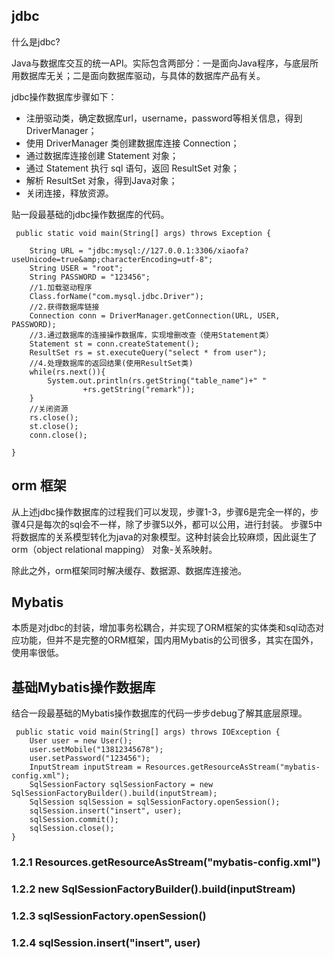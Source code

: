 ## jdbc ##

什么是jdbc?

Java与数据库交互的统一API。实际包含两部分：一是面向Java程序，与底层所用数据库无关；二是面向数据库驱动，与具体的数据库产品有关。  

jdbc操作数据库步骤如下：  
- 注册驱动类，确定数据库url，username，password等相关信息，得到 DriverManager；  
- 使用 DriverManager 类创建数据库连接 Connection；  
- 通过数据库连接创建 Statement 对象；  
- 通过 Statement 执行 sql 语句，返回 ResultSet 对象；  
- 解析 ResultSet 对象，得到Java对象；  
- 关闭连接，释放资源。


贴一段最基础的jdbc操作数据库的代码。

     public static void main(String[] args) throws Exception {

        String URL = "jdbc:mysql://127.0.0.1:3306/xiaofa?useUnicode=true&amp;characterEncoding=utf-8";
        String USER = "root";
        String PASSWORD = "123456";
        //1.加载驱动程序
        Class.forName("com.mysql.jdbc.Driver");
        //2.获得数据库链接
        Connection conn = DriverManager.getConnection(URL, USER, PASSWORD);
        //3.通过数据库的连接操作数据库，实现增删改查（使用Statement类）
        Statement st = conn.createStatement();
        ResultSet rs = st.executeQuery("select * from user");
        //4.处理数据库的返回结果(使用ResultSet类)
        while(rs.next()){
            System.out.println(rs.getString("table_name")+" "
                    +rs.getString("remark"));
        }
        //关闭资源
        rs.close();
        st.close();
        conn.close();

    }

## orm  框架 ##
从上述jdbc操作数据库的过程我们可以发现，步骤1-3，步骤6是完全一样的，步骤4只是每次的sql会不一样，除了步骤5以外，都可以公用，进行封装。
步骤5中将数据库的关系模型转化为java的对象模型。这种封装会比较麻烦，因此诞生了 orm（object relational mapping） 对象-关系映射。

除此之外，orm框架同时解决缓存、数据源、数据库连接池。

## Mybatis ##
本质是对jdbc的封装，增加事务松耦合，并实现了ORM框架的实体类和sql动态对应功能，但并不是完整的ORM框架，国内用Mybatis的公司很多，其实在国外，使用率很低。 

## 基础Mybatis操作数据库 ##
结合一段最基础的Mybatis操作数据库的代码一步步debug了解其底层原理。

     public static void main(String[] args) throws IOException {
        User user = new User();
        user.setMobile("13812345678");
        user.setPassword("123456");
        InputStream inputStream = Resources.getResourceAsStream("mybatis-config.xml");
        SqlSessionFactory sqlSessionFactory = new SqlSessionFactoryBuilder().build(inputStream);
        SqlSession sqlSession = sqlSessionFactory.openSession();
        sqlSession.insert("insert", user);
        sqlSession.commit();
        sqlSession.close();
    }


### 1.2.1 Resources.getResourceAsStream("mybatis-config.xml") ###


### 1.2.2 new SqlSessionFactoryBuilder().build(inputStream) ###


### 1.2.3 sqlSessionFactory.openSession() ###


### 1.2.4 sqlSession.insert("insert", user) ###
 
 